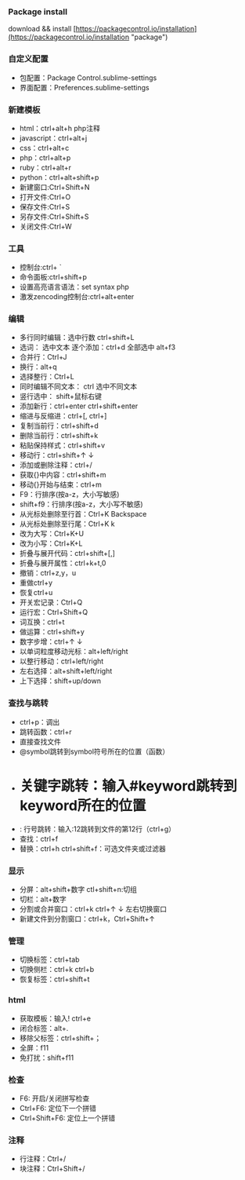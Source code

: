 ### Package install ###
download && install [https://packagecontrol.io/installation](https://packagecontrol.io/installation "package")
### 自定义配置 ###
- 包配置：Package Control.sublime-settings
- 界面配置：Preferences.sublime-settings
### 新建模板 ###
- html：ctrl+alt+h php注释 
- javascript：ctrl+alt+j
- css：ctrl+alt+c 
- php：ctrl+alt+p 
- ruby：ctrl+alt+r 
- python：ctrl+alt+shift+p 
- 新建窗口:Ctrl+Shift+N
- 打开文件:Ctrl+O
- 保存文件:Ctrl+S
- 另存文件:Ctrl+Shift+S
- 关闭文件:Ctrl+W 
### 工具
- 控制台:ctrl+ `
- 命令面板:ctrl+shift+p
- 设置高亮语言语法：set syntax php
- 激发zencoding控制台:ctrl+alt+enter

###  编辑 
- 多行同时编辑：选中行数  ctrl+shift+L 
- 选词： 选中文本  逐个添加：ctrl+d 全部选中 alt+f3 
- 合并行：Ctrl+J 
- 换行：alt+q
- 选择整行：Ctrl+L 
- 同时编辑不同文本： ctrl 选中不同文本
- 竖行选中： shift+鼠标右键 
- 添加新行：ctrl+enter  ctrl+shift+enter
- 缩进与反缩进：ctrl+[, ctrl+]
- 复制当前行：ctrl+shift+d 
- 删除当前行：ctrl+shift+k 
- 粘贴保持样式：ctrl+shift+v
- 移动行：ctrl+shift+↑ ↓
- 添加或删除注释：ctrl+/
- 获取{}中内容：ctrl+shift+m
- 移动{}开始与结束：ctrl+m
- F9：行排序(按a-z，大小写敏感)
- shift+f9：行排序(按a-z，大小写不敏感)
- 从光标处删除至行首：Ctrl+K Backspace 
- 从光标处删除至行尾：Ctrl+K k
- 改为大写：Ctrl+K+U
- 改为小写：Ctrl+K+L
- 折叠与展开代码：ctrl+shift+[,]
- 折叠与展开属性：ctrl+k+t,0
- 撤销：ctrl+z,y，u
- 重做ctrl+y
- 恢复ctrl+u
- 开关宏记录：Ctrl+Q
- 运行宏：Ctrl+Shift+Q
- 词互换：ctrl+t
- 做运算：ctrl+shift+y
- 数字步增：ctrl+↑ ↓
- 以单词粒度移动光标：alt+left/right
- 以整行移动：ctrl+left/right
- 左右选择：alt+shift+left/right
- 上下选择：shift+up/down

###  查找与跳转
- ctrl+p：调出
- 跳转函数：ctrl+r 
- 直接查找文件
- @symbol跳转到symbol符号所在的位置（函数）
- # 关键字跳转：输入#keyword跳转到keyword所在的位置
- : 行号跳转：输入:12跳转到文件的第12行（ctrl+g）
- 查找：ctrl+f
- 替换：ctrl+h ctrl+shift+f：可选文件夹或过滤器

### 显示 ###
- 分屏：alt+shift+数字 ctl+shift+n:切组
- 切栏：alt+数字
- 分割或合并窗口：ctrl+k ctrl+↑ ↓   左右切换窗口
- 新建文件到分割窗口：ctrl+k，Ctrl+Shift+↑
### 管理
- 切换标签：ctrl+tab
- 切换侧栏：ctrl+k ctrl+b
- 恢复标签：ctrl+shift+t
 

### html ###
- 获取模板：输入! ctrl+e
- 闭合标签：alt+.
- 移除父标签：ctrl+shift+；
- 全屏：f11
- 免打扰：shift+f11
### 检查 ###
- F6: 开启/关闭拼写检查
- Ctrl+F6: 定位下一个拼错
- Ctrl+Shift+F6: 定位上一个拼错

### 注释 ###
- 行注释：Ctrl+/
- 块注释：Ctrl+Shift+/